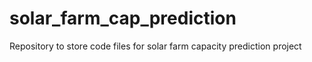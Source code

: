# solar_farm_cap_prediction
Repository to store code files for solar farm capacity prediction project
